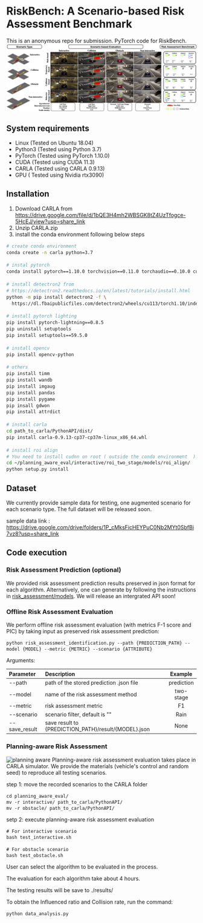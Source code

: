 # RiskBench: A Scenario-based Risk Assessment Benchmark
This is an anonymous repo for submission.
PyTorch code for RiskBench.
![RiskBench](images/teaser2.png)

## System requirements
- Linux (Tested on Ubuntu 18.04)
- Python3 (Tested using Python 3.7)
- PyTorch (Tested using PyTorch 1.10.0)
- CUDA (Tested using CUDA 11.3)
- CARLA (Tested using CARLA 0.9.13)
- GPU ( Tested using Nvidia rtx3090)

## Installation
1. Download CARLA from https://drive.google.com/file/d/1bQE3H4mh2WBSGK8tZ4UzTfogce-5HcEJ/view?usp=share_link
2. Unzip CARLA.zip
3. install the conda environment following below steps

```bash
# create conda environment 
conda create -n carla python=3.7

# instal pytorch 
conda install pytorch==1.10.0 torchvision==0.11.0 torchaudio==0.10.0 cudatoolkit=11.3 -c pytorch -c conda-forge

# install detectron2 from 
# https://detectron2.readthedocs.io/en/latest/tutorials/install.html
python -m pip install detectron2 -f \
  https://dl.fbaipublicfiles.com/detectron2/wheels/cu113/torch1.10/index.html
  
# install pytorch lighting 
pip install pytorch-lightning==0.8.5
pip uninstall setuptools
pip install setuptools==59.5.0

# install opencv
pip install opencv-python

# others
pip install timm
pip install wandb
pip install imgaug
pip install pandas
pip install pygame
pip insall gdwon
pip install attrdict

# install carla 
cd path_to_carla/PythonAPI/dist/
pip install carla-0.9.13-cp37-cp37m-linux_x86_64.whl

# install roi align
# You need to install cudnn on root ( outside the conda environment  )
cd ~/planning_aware_eval/interactive/roi_two_stage/models/roi_align/
python setup.py install

```


## Dataset
We currently provide sample data for testing, one augmented scenario for each scenario type. The full dataset will be released soon.

sample data link : https://drive.google.com/drive/folders/1P_cMksFicHEYPuC0Nb2MYt0SbfBi7vz8?usp=share_link

## Code execution

### Risk Assessment Prediction (optional)
We provided risk assessment prediction results preserved in json format for each algorithm. Alternatively, one can generate by following the instructions in [risk_assessment/models](https://github.com/HCIS-Lab/RiskBench/tree/main/risk_assessment/models). We will release an intergrated API soon!

### Offline Risk Assessment Evaluation
We perform offline risk assessment evaluation (with metrics F-1 score and PIC) by taking input as preserved risk assessment prediction:
```
python risk_assessment_identification.py --path {PREDICTION_PATH} --model {MODEL} --metric {METRIC} --scenario {ATTRIBUTE}
```

Arguments: 

| Parameter     | Description                                          |  Example   |
| :------------ | :--------------------------------------------------- | :--------: |
| --path        | path of the stored prediction .json file             | prediction |
| --model       | name of the risk assessment method                   | two-stage  |
| --metric      | risk assessment metric                               |     F1     |
| --scenario    | scenario filter, default is ""                       |    Rain    |
| --save_result | save result to {PREDICTION_PATH}/result/{MODEL}.json |    None    |


### Planning-aware Risk Assessment
![planning aware ](images/planning_aware.gif)
Planning-aware risk assessment evaluation takes place in CARLA simulator. We provide the materials (vehicle's control and random seed) to reproduce all testing scenarios.

step 1: move the recorded scenarios to the CARLA folder
```
cd planning_aware_eval/
mv -r interactive/ path_to_carla/PythonAPI/
mv -r obstacle/ path_to_carla/PythonAPI/
```

setp 2: execute planning-aware risk assessment evaluation
```
# For interactive scenario
bash test_interactive.sh

# For obstacle scenario
bash test_obstacle.sh
```
User can select the algorithm to be evaluated in the process.

The evaluation for each algorithm take about 4 hours.

The testing results will be save to ./results/ 

To obtain the Influenced ratio and Collision rate, run the command:
```
python data_analysis.py
